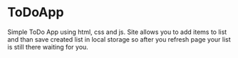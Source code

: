 # ToDoApp
Simple ToDo App using html, css and js.
Site allows you to add items to list and than save created list in local storage so after you refresh page your list is still there waiting for you.